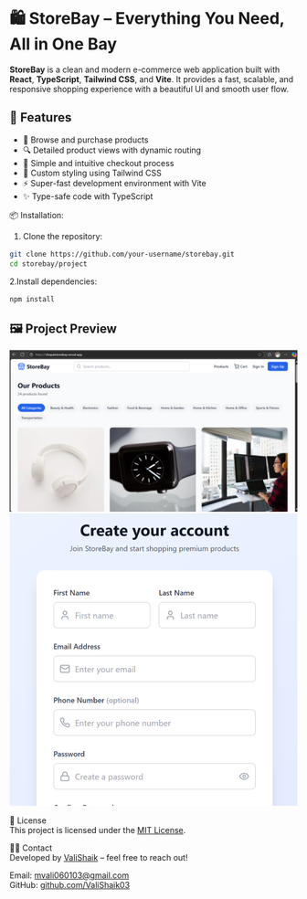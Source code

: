 # 🛍️ StoreBay – Everything You Need, All in One Bay

**StoreBay** is a clean and modern e-commerce web application built with **React**, **TypeScript**, **Tailwind CSS**, and **Vite**. It provides a fast, scalable, and responsive shopping experience with a beautiful UI and smooth user flow.

## 🚀 Features

- 🛒 Browse and purchase products
- 🔍 Detailed product views with dynamic routing
- 🧾 Simple and intuitive checkout process
- 🎨 Custom styling using Tailwind CSS
- ⚡ Super-fast development environment with Vite
- ✨ Type-safe code with TypeScript

📦 Installation:<br>
 1. Clone the repository:
   ```bash
   git clone https://github.com/your-username/storebay.git
   cd storebay/project
```
2.Install dependencies:
```bash
npm install
```
## 🖼️ Project Preview

![StoreBay Homepage](./assets/homepage.png)
![StoreBay signuppage](./assets/signuppage.png)

📄 License <br>
This project is licensed under the [MIT License](LICENSE).

 🙋‍♂️ Contact <br>
Developed by [ValiShaik](https://github.com/ValiShaik03) – feel free to reach out!

Email: mvali060103@gmail.com  
GitHub: [github.com/ValiShaik03](https://github.com/ValiShaik03)

 
